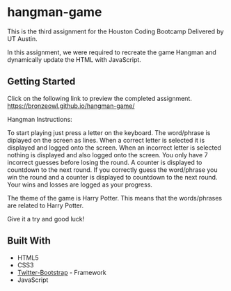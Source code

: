 # hangman-game

This is the third assignment for the Houston Coding Bootcamp Delivered by UT Austin.

In this assignment, we were required to recreate the game Hangman and dynamically update the HTML with JavaScript.

## Getting Started

Click on the following link to preview the completed assignment.  
  https://bronzeowl.github.io/hangman-game/

Hangman Instructions:

To start playing just press a letter on the keyboard.
The word/phrase is diplayed on the screen as lines.
When a correct letter is selected it is displayed and logged onto the screen.
When an incorrect letter is selected nothing is displayed and also logged onto the screen.
You only have 7 incorrect guesses before losing the round. A counter is displayed to countdown to the next round.
If you correctly guess the word/phrase you win the round and a counter is displayed to countdown to the next round.
Your wins and losses are logged as your progress.

The theme of the game is Harry Potter.
This means that the words/phrases are related to Harry Potter.

Give it a try and good luck!

## Built With

* HTML5
* CSS3
* [Twitter-Bootstrap](http://getbootstrap.com/) - Framework
* JavaScript 


